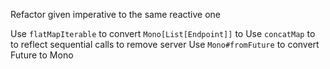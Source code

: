 Refactor given imperative to the same reactive one 
   
<div class="hint">
  Use <code>flatMapIterable</code> to convert <code>Mono[List[Endpoint]]</code> to 
  Use <code>concatMap</code> to to reflect sequential calls to remove server
  Use <code>Mono#fromFuture</code> to convert Future to Mono
</div>